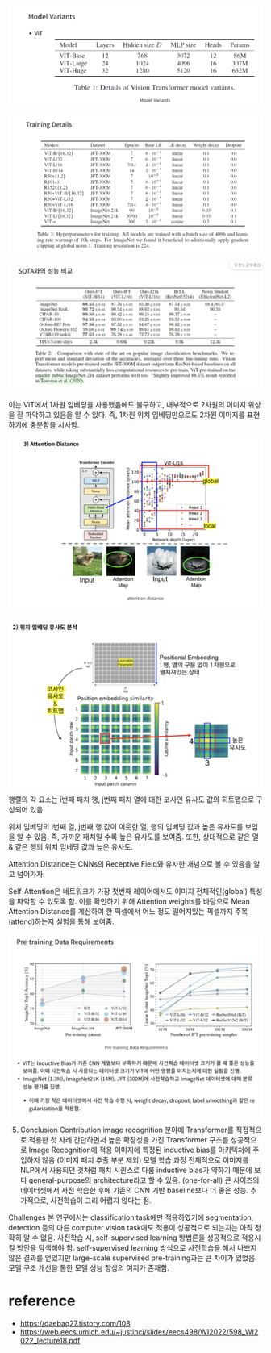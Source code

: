 ![Alt text](image-21.png)

![Alt text](image-22.png)

![Alt text](image-23.png)


이는 ViT에서 1차원 임베딩을 사용했음에도 불구하고, 내부적으로 2차원의 이미지 위상을 잘 파악하고 있음을 알 수 있다. 즉, 1차원 위치 임베딩만으로도 2차원 이미지를 표현하기에 충분함을 시사함.

![Alt text](image-25.png)

![Alt text](image-26.png)
행렬의 각 요소는 i번째 패치 행, j번째 패치 열에 대한 코사인 유사도 값의 히트맵으로 구성되어 있음.

위치 임베딩의 i번째 열, j번째 행 값이 이웃한 열, 행의 임베딩 값과 높은 유사도를 보임을 알 수 있음. 즉, 가까운 패치일 수록 높은 유사도를 보여줌. 또한, 상대적으로 같은 열 & 같은 행의 위치 임베딩 값과 높은 유사도.


Attention Distance는 CNNs의 Receptive Field와 유사한 개념으로 볼 수 있음을 알고 넘어가자.

Self-Attention은 네트워크가 가장 첫번째 레이어에서도 이미지 전체적인(global) 특성을 파악할 수 있도록 함.
이를 확인하기 위해 Attention weights를 바탕으로 Mean Attention Distance를 계산하여 한 픽셀에서 어느 정도 떨어져있는 픽셀까지 주목(attend)하는지 실험을 통해 보여줌.

![Alt text](image-24.png)



5. Conclusion
Contribution
image recognition 분야에 Transformer를 직접적으로 적용한 첫 사례
간단하면서 높은 확장성을 가진 Transformer 구조를 성공적으로 Image Recognition에 적용
이미지에 특정된 inductive bias를 아키텍처에 주입하지 않음 (이미지 패치 추출 부분 제외)
모델 학습 과정 전체적으로 이미지를 NLP에서 사용되던 것처럼 패치 시퀀스로 다룸
inductive bias가 약하기 때문에 보다 general-purpose의 architecture라고 할 수 있음. (one-for-all)
큰 사이즈의 데이터셋에서 사전 학습한 후에 기존의 CNN 기반 baseline보다 더 좋은 성능. 추가적으로, 사전학습이 그리 어렵지 않다는 점.
 
Challenges
본 연구에서는 classification task에만 적용하였기에 segmentation, detection 등의 다른 computer vision task에도 적용이 성공적으로 되는지는 아직 정확히 알 수 없음.
사전학습 시, self-supervised learning 방법론을 성공적으로 적용시킬 방안을 탐색해야 함.
self-supervised learning 방식으로 사전학습을 해서 나쁘지 않은 결과를 얻었지만 large-scale supervised pre-training과는 큰 차이가 있었음.
모델 구조 개선을 통한 모델 성능 향상의 여지가 존재함.


# reference 
- https://daebaq27.tistory.com/108
- https://web.eecs.umich.edu/~justincj/slides/eecs498/WI2022/598_WI2022_lecture18.pdf

